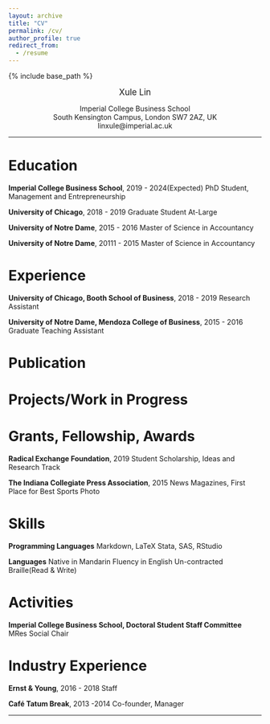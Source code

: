 ```yaml
---
layout: archive
title: "CV"
permalink: /cv/
author_profile: true
redirect_from:
  - /resume
---
```


{% include base_path %}

<p style="text-align: center;"><span style="font-size:larger;"> Xule Lin </span> </p>
<p style="text-align: center;">Imperial College Business School </br> South Kensington Campus, London SW7 2AZ, UK </br>
linxule@imperial.ac.uk  </p>

---

Education
====
**Imperial College Business School**, 2019 - 2024(Expected)
PhD Student, Management and Entrepreneurship

**University of Chicago**, 2018 - 2019
Graduate Student At-Large

**University of Notre Dame**, 2015 - 2016
Master of Science in Accountancy

**University of Notre Dame**, 20111 - 2015
Master of Science in Accountancy

Experience
====
**University of Chicago, Booth School of Business**, 2018 - 2019
Research Assistant

**University of Notre Dame, Mendoza College of Business**, 2015 - 2016
Graduate Teaching Assistant

Publication
====

Projects/Work in Progress
====

Grants, Fellowship, Awards
====
**Radical Exchange Foundation**, 2019
Student Scholarship, Ideas and Research Track

**The Indiana Collegiate Press Association**, 2015
News Magazines, First Place for Best Sports Photo

Skills
====
**Programming Languages**
Markdown, LaTeX
Stata, SAS, RStudio

**Languages**
Native in Mandarin
Fluency in English
Un-contracted Braille(Read & Write)

Activities
====
**Imperial College Business School, Doctoral Student Staff
Committee**
MRes Social Chair


Industry Experience
====
**Ernst & Young**, 2016 - 2018
Staff

**Café Tatum Break**, 2013 -2014
Co-founder, Manager

----------------------------
